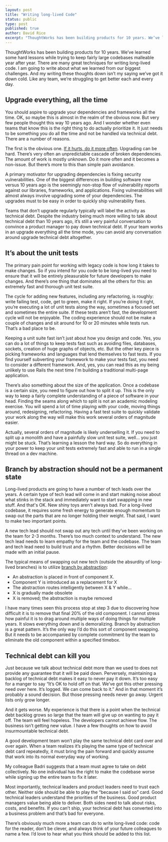 ```yaml
---
layout: post
title: "Writing long-lived Code"
status: public
type: post
published: true
author: David Rice
excerpt: "ThoughtWorks has been building products for 10 years. We’ve learned some hard lessons while trying to keep fairly large codebases malleable year after year."
---
```


ThoughtWorks has been building products for 10 years. We’ve learned some hard lessons while trying to keep fairly large codebases malleable year after year. There are many great techniques for writing long-lived code. I am going to write about what we learned from our biggest challenges. And my writing these thoughts down isn’t my saying we’ve got it down cold. Like any team, we’re struggling to get better each and every day.

## Upgrade everything, all the time

You should aspire to upgrade your dependencies and frameworks all the time. OK, so maybe this is almost in the realm of the obvious now. But very few people thought this way 10 years ago. And I wonder whether even teams that know this is the right thing to do actually prioritize it. It just needs to be something you do all the time and not be handled via technical debt. There are a number of reasons.

The first is the obvious one. [If it hurts, do it more often](http://martinfowler.com/bliki/FrequencyReducesDifficulty.html). Upgrading can be hard. There’s very often an unpredictable cascade of broken dependencies. The amount of work is mostly unknown. Do it more often and it becomes a non-issue. But there’s more to this than simple pain avoidance.

A primary motivator for upgrading dependencies is fixing security vulnerabilities. One of the biggest differences in building software now versus 10 years ago is the seemingly non-stop flow of vulnerability reports against our libraries, frameworks, and applications. Fixing vulnerabilities will almost always involve upgrading some of your dependencies. The upgrades must to be easy in order to quickly ship vulnerability fixes.

Teams that don’t upgrade regularly typically will label the activity as technical debt. Despite the industry being much more willing to talk about technical debt than 10 years ago, it’s still a very painful conversation to convince a product manager to pay down technical debt. If your team works in an upgrade everything all the time mode, you can avoid any conversation around upgrade technical debt altogether.

## It’s about the unit tests

The primary pain point for working with legacy code is how long it takes to make changes. So if you intend for you code to be long-lived you need to ensure that it will be entirely pleasurable for future developers to make changes. And there’s one thing that dominates all the others for this: an extremely fast and thorough unit test suite.

The cycle for adding new features, including any refactoring, is roughly: write failing test, code, get to green, make it right. If you’re doing it right, you’re executing a lot of unit tests along the way, sometimes a focused set and sometimes the entire suite. If these tests aren’t fast, the development cycle will not be enjoyable. The coding experience should not be make a couple of changes and sit around for 10 or 20 minutes while tests run. That’s a bad place to be.

Keeping a unit suite fast isn’t just about how you design and code. Yes, you can do a lot of things to keep tests fast such as avoiding files, databases, sockets, creation of huge graphs of objects, etc. But the other key piece is picking frameworks and languages that lend themselves to fast tests. If you find yourself subverting your framework to make your tests fast, you need to consider a different framework. And, yes, you can read this as my being unlikely to use Rails the next time I'm building a traditional multi-page application.

There’s also something about the size of the application. Once a codebase is a certain size, you need to figure out how to split it up. This is the only way to keep a fairly complete understanding of a piece of software in your head. Finding the seams along which to split is not an academic modeling exercise. You will spend a lot of time playing with your code, moving things around, redesigning, refactoring. Having a fast test suite to quickly validate your work along the way will make this work several orders of magnitude easier.

Actually, several orders of magnitude is likely underselling it. If you need to split up a monolith and have a painfully slow unit test suite, well... you just might be stuck. That’s learning a lesson the hard way. So do everything in your power to keep your unit tests extremely fast and able to run in a single thread on a dev machine.

## Branch by abstraction should not be a permanent state

Long-lived products are going to have a number of tech leads over the years. A certain type of tech lead will come in and start making noise about what stinks in the stack and immediately want to start swapping in new stuff. And that's OK. New shiny toys aren't always bad. For a long-lived codebase, it requires some fresh energy to generate enough momentum to swap out the parts that are no longer holding their weight. That said, I want to make two important points.

A new tech lead should not swap out any tech until they’ve been working on the team for 2-3 months. There’s too much context to understand. The new tech lead needs to learn empathy for the team and the codebase. The team and tech lead need to build trust and a rhythm.  Better decisions will be made with an initial pause.

The typical means of swapping out new tech (outside the absurdity of long-lived branches) is to utilize [branch by abstraction](http://martinfowler.com/bliki/BranchByAbstraction.html):

* An abstraction is placed in front of component X.
* Component Y is introduced as a replacement for X
* The abstraction routes intelligently between X & Y while...
* X is gradually made obsolete
* X is removed; the abstraction is maybe removed

I have many times seen this process stop at step 3 due to discovering how difficult it is to remove that final 20% of the old component. I cannot stress how painful it is to drag around multiple ways of doing things for multiple years. It slows everything down and is demoralizing. Branch by abstraction is a great pattern. It’s the only way I’d do this sort of component swapping. But it needs to be accompanied by complete commitment by the team to eliminate the old component within a specified timebox.

## Technical debt can kill you

Just because we talk about technical debt more than we used to does not provide any guarantee that it will be paid down. Perversely, maintaining a backlog of technical debt makes it easy to never pay it down. It’s too easy for a manger to say “It’s OK to hold off on that. We’ve got this other pressing need over here. It’s logged. We can come back to it.”  And in that moment it’s probably a sound decision. But those pressing needs never go away. Urgent lists only grow longer.

And it gets worse. My experience is that there is a point when the technical debt backlog grows so large that the team will give up on wanting to pay it off. The team will feel hopeless. The developers cannot achieve flow. The business isn’t getting new value. I have a few thoughts on how to avoid insurmountable technical debt.

A good development team won’t play the same technical debt card over and over again. When a team realizes it’s playing the same type of technical debt card repeatedly, it must bring the pain forward and quickly assume that work into its normal everyday way of working.

My colleague Badri suggests that a team must agree to take on debt collectively. No one individual has the right to make the codebase worse while signing up the entire team to fix it later.

Most importantly, technical leaders and product leaders need to trust each other. Neither side should be able to play the “because I said so” card. Good technical leaders understand the priorities of the business. Good product managers value being able to deliver. Both sides need to talk about risks, costs, and benefits. If you can’t ship, your technical debt has converted into a business problem and that’s bad for everyone.

There’s obviously much more a team can do to write long-lived code: code for the reader, don’t be clever, and always think of your future colleagues to name a few. I’d love to hear what you think should be added to this list.
